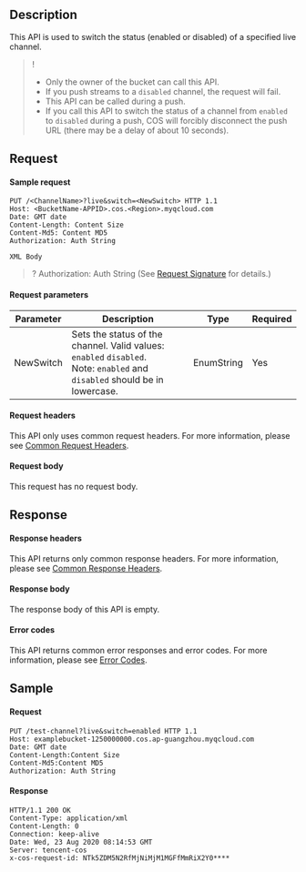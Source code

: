 ## Description

This API is used to switch the status (enabled or disabled) of a specified live channel.

>!
> - Only the owner of the bucket can call this API.
> - If you push streams to a `disabled` channel, the request will fail.
> - This API can be called during a push.
> - If you call this API to switch the status of a channel from `enabled` to `disabled` during a push, COS will forcibly disconnect the push URL (there may be a delay of about 10 seconds).

## Request

#### Sample request

```plaintext
PUT /<ChannelName>?live&switch=<NewSwitch> HTTP 1.1
Host: <BucketName-APPID>.cos.<Region>.myqcloud.com
Date: GMT date
Content-Length: Content Size
Content-Md5: Content MD5
Authorization: Auth String

XML Body
```

> ? Authorization: Auth String (See [Request Signature](https://intl.cloud.tencent.com/document/product/436/7778) for details.)


#### Request parameters

| Parameter | Description | Type | Required |
| --------- | ------------------------------------------------------------ | ---------- | :------- |
| NewSwitch | Sets the status of the channel. Valid values: `enabled` `disabled`.<br/>Note: `enabled` and `disabled` should be in lowercase. | EnumString | Yes |




#### Request headers

This API only uses common request headers. For more information, please see [Common Request Headers](https://intl.cloud.tencent.com/document/product/436/7728).

#### Request body

This request has no request body.

## Response

#### Response headers

This API returns only common response headers. For more information, please see [Common Response Headers](https://intl.cloud.tencent.com/document/product/436/7729).

#### Response body

The response body of this API is empty.
#### Error codes

This API returns common error responses and error codes. For more information, please see [Error Codes](https://intl.cloud.tencent.com/document/product/436/7730).

## Sample

#### Request

```plaintext
PUT /test-channel?live&switch=enabled HTTP 1.1
Host: examplebucket-1250000000.cos.ap-guangzhou.myqcloud.com
Date: GMT date
Content-Length:Content Size
Content-Md5:Content MD5
Authorization: Auth String

```

#### Response
```plaintext
HTTP/1.1 200 OK
Content-Type: application/xml
Content-Length: 0
Connection: keep-alive
Date: Wed, 23 Aug 2020 08:14:53 GMT
Server: tencent-cos
x-cos-request-id: NTk5ZDM5N2RfMjNiMjM1MGFfMmRiX2Y0****
```

